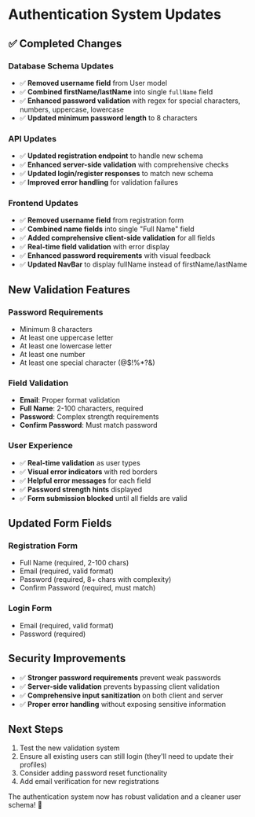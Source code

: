 # Authentication System Updates

## ✅ **Completed Changes**

### **Database Schema Updates**
- ✅ **Removed username field** from User model
- ✅ **Combined firstName/lastName** into single `fullName` field
- ✅ **Enhanced password validation** with regex for special characters, numbers, uppercase, lowercase
- ✅ **Updated minimum password length** to 8 characters

### **API Updates**
- ✅ **Updated registration endpoint** to handle new schema
- ✅ **Enhanced server-side validation** with comprehensive checks
- ✅ **Updated login/register responses** to match new schema
- ✅ **Improved error handling** for validation failures

### **Frontend Updates**
- ✅ **Removed username field** from registration form
- ✅ **Combined name fields** into single "Full Name" field
- ✅ **Added comprehensive client-side validation** for all fields
- ✅ **Real-time field validation** with error display
- ✅ **Enhanced password requirements** with visual feedback
- ✅ **Updated NavBar** to display fullName instead of firstName/lastName

## **New Validation Features**

### **Password Requirements**
- Minimum 8 characters
- At least one uppercase letter
- At least one lowercase letter  
- At least one number
- At least one special character (@$!%*?&)

### **Field Validation**
- **Email**: Proper format validation
- **Full Name**: 2-100 characters, required
- **Password**: Complex strength requirements
- **Confirm Password**: Must match password

### **User Experience**
- ✅ **Real-time validation** as user types
- ✅ **Visual error indicators** with red borders
- ✅ **Helpful error messages** for each field
- ✅ **Password strength hints** displayed
- ✅ **Form submission blocked** until all fields are valid

## **Updated Form Fields**

### **Registration Form**
- Full Name (required, 2-100 chars)
- Email (required, valid format)
- Password (required, 8+ chars with complexity)
- Confirm Password (required, must match)

### **Login Form**
- Email (required, valid format)
- Password (required)

## **Security Improvements**
- ✅ **Stronger password requirements** prevent weak passwords
- ✅ **Server-side validation** prevents bypassing client validation
- ✅ **Comprehensive input sanitization** on both client and server
- ✅ **Proper error handling** without exposing sensitive information

## **Next Steps**
1. Test the new validation system
2. Ensure all existing users can still login (they'll need to update their profiles)
3. Consider adding password reset functionality
4. Add email verification for new registrations

The authentication system now has robust validation and a cleaner user schema! 🎉
